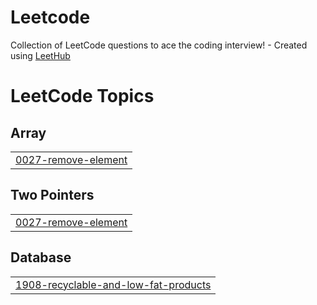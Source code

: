 # Leetcode
Collection of LeetCode questions to ace the coding interview! - Created using [LeetHub](https://github.com/QasimWani/LeetHub)

<!---LeetCode Topics Start-->
# LeetCode Topics
## Array
|  |
| ------- |
| [0027-remove-element](https://github.com/vkishore27/Leetcode/tree/master/0027-remove-element) |
## Two Pointers
|  |
| ------- |
| [0027-remove-element](https://github.com/vkishore27/Leetcode/tree/master/0027-remove-element) |
## Database
|  |
| ------- |
| [1908-recyclable-and-low-fat-products](https://github.com/vkishore27/Leetcode/tree/master/1908-recyclable-and-low-fat-products) |
<!---LeetCode Topics End-->